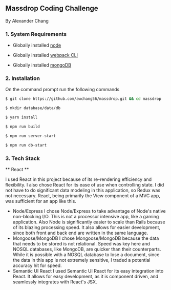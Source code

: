 ## Massdrop Coding Challenge

By Alexander Chang

### 1. System Requirements

* Globally installed [node](https://nodejs.org/en/)

* Globally installed [webpack CLI](https://webpack.js.org/guides/installation/)

* Globally installed [mongoDB](https://docs.mongodb.com/manual/installation/#tutorials)

### 2. Installation

On the command prompt run the following commands

```sh
$ git clone https://github.com/awchang56/massdrop.git && cd massdrop

$ mkdir database/data/db

$ yarn install
```

```sh
$ npm run build

$ npm run server-start

$ npm run db-start
```
### 3. Tech Stack

** React **

  I used React in this project because of its re-rendering efficiency and flexibility. I also chose React for its ease of use when controlling state. I did not have to do significant data modeling in this application, so Redux was not necessary. React, being primarily the View component of a MVC app, was sufficient for an app like this.

* Node/Express
  I chose Node/Express to take advantage of Node's native non-blocking I/O. This is not a processor intensive app, like a gaming application. Also Node is significantly easier to scale than Rails because of its blazing processing speed. It also allows for easier development, since both front and back end are written in the same language.
* Mongoose/MongoDB
  I chose Mongoose/MongoDB because the data that needs to be stored is not relational. Speed was key here and NOSQL databases, like MongoDB, are quicker than their counterparts. While it is possible with a NOSQL database to lose a document, since the data in this app is not extremely sensitive, I traded a potential accuracy hit for speed.
* Semantic UI React
  I used Semantic UI React for its easy integration into React. It allows for easy development, as it is component driven, and seamlessly integrates with React's JSX.